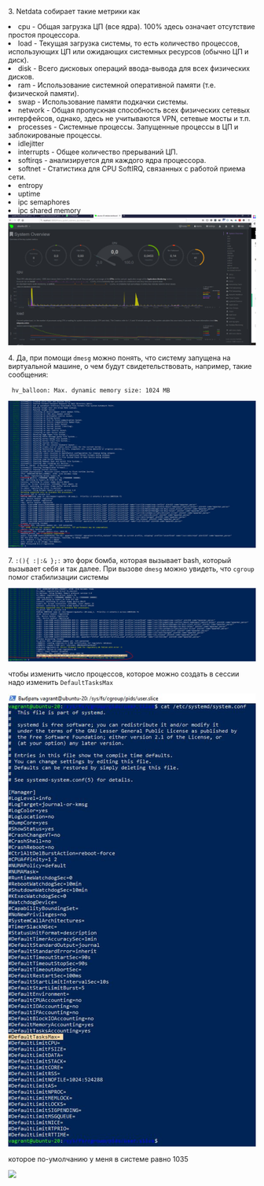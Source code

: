 <p>3. Netdata собирает такие метрики как     
    <li>cpu - Общая загрузка ЦП (все ядра). 100% здесь означает отсутствие простоя процессора.</li>
    <li>load - Текущая загрузка системы, то есть количество процессов, использующих ЦП или ожидающих системных ресурсов (обычно ЦП и диск).</li>
    <li>disk - Всего дисковых операций ввода-вывода для всех физических дисков.</li>
    <li>ram - Использование системной оперативной памяти (т.е. физической памяти).</li>
    <li>swap - Использование памяти подкачки системы.</li>
    <li>network - Общая пропускная способность всех физических сетевых интерфейсов, однако, здесь не учитываются VPN, сетевые мосты и т.п.</li>
    <li>processes - Системные процессы. Запущенные процессы в ЦП и заблокированые процессы.</li>
    <li>idlejitter</li>
    <li>interrupts - Общее количество прерываний ЦП.</li>
    <li>softirqs - анализируется для каждого ядра процессора.</li>
    <li>softnet - Статистика для CPU SoftIRQ, связанных с работой приема сети.</li>
    <li>entropy</li>
    <li>uptime</li>
    <li>ipc semaphores</li>
    <li>ipc shared memory</li>
<img src="../03-sysadmin-04-os/img/3q.JPG">
</p>
<p>4. Да, при помощи <code>dmesg</code> можно понять, что систему запущена на виртуальной машине, о чем будут свидетельствовать, например, такие сообщения: 
<p><code> hv_balloon: Max. dynamic memory size: 1024 MB</code></p>
<img src="../03-sysadmin-04-os/img/4q.JPG"></p>
<p>7. <code>:(){ :|:&amp; };:</code> это форк бомба, которая вызывает bash, который вызывает себя и так далее. При вызове <code>dmesg</code> можно увидеть, что <code>cgroup</code> помог стабилизации системы</p>
<img src="../03-sysadmin-04-os/img/7q.JPG"">
<p> чтобы изменить число процессов, которое можно создать в сессии надо изменить <code>DefaultTasksMax</code></p>
<p><img src="../03-sysadmin-04-os/img/7_1q.JPG"></p>
<p>которое по-умолчанию у меня в системе равно 1035</p>
<img src="../03-sysadmin-04-os/img/7_2.JPG">
